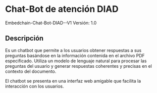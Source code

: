 # Chat-Bot de atención DIAD

Embedchain-Chat-Bot-DIAD--V1
Versión: 1.0

## Descripción

Es un chatbot que permite a los usuarios obtener respuestas a sus preguntas basándose en la información contenida en el archivo PDF especificado. Utiliza un modelo de lenguaje natural para procesar las preguntas del usuario y generar respuestas coherentes y precisas en el contexto del documento.

El chatbot se presenta en una interfaz web amigable que facilita la interacción con los usuarios.
